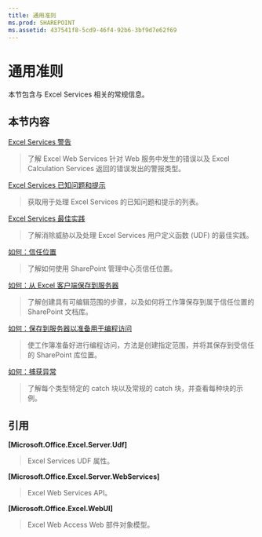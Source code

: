 ```yaml
---
title: 通用准则
ms.prod: SHAREPOINT
ms.assetid: 437541f8-5cd9-46f4-92b6-3bf9d7e62f69
---
```



# 通用准则

本节包含与 Excel Services 相关的常规信息。
  
    
    


## 本节内容


 [Excel Services 警告](excel-services-alerts.md)
  
    
    
> 了解 Excel Web Services 针对 Web 服务中发生的错误以及 Excel Calculation Services 返回的错误发出的警报类型。
    
  
 [Excel Services 已知问题和提示](excel-services-known-issues-and-tips.md)
  
    
    
> 获取用于处理 Excel Services 的已知问题和提示的列表。
    
  
 [Excel Services 最佳实践](excel-services-best-practices.md)
  
    
    
> 了解消除威胁以及处理 Excel Services 用户定义函数 (UDF) 的最佳实践。
    
  
 [如何：信任位置](how-to-trust-a-location.md)
  
    
    
> 了解如何使用 SharePoint 管理中心页信任位置。
    
  
 [如何：从 Excel 客户端保存到服务器](how-to-save-from-excel-client-to-the-server.md)
  
    
    
> 了解创建具有可编辑范围的步骤，以及如何将工作簿保存到属于信任位置的 SharePoint 文档库。
    
  
 [如何：保存到服务器以准备用于编程访问](how-to-save-to-the-server-to-prepare-for-programmatic-access.md)
  
    
    
> 使工作簿准备好进行编程访问，方法是创建指定范围，并将其保存到受信任的 SharePoint 库位置。
    
  
 [如何：捕获异常](how-to-catch-exceptions.md)
  
    
    
> 了解每个类型特定的 catch 块以及常规的 catch 块，并查看每种块的示例。
    
  

## 引用


 **[Microsoft.Office.Excel.Server.Udf]**
  
    
    
> Excel Services UDF 属性。
    
  
 **[Microsoft.Office.Excel.Server.WebServices]**
  
    
    
> Excel Web Services API。
    
  
 **[Microsoft.Office.Excel.WebUI]**
  
    
    
> Excel Web Access Web 部件对象模型。
    
  

